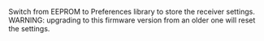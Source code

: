 Switch from EEPROM to Preferences library to store the receiver settings. WARNING: upgrading to this firmware version from an older one will reset the settings.